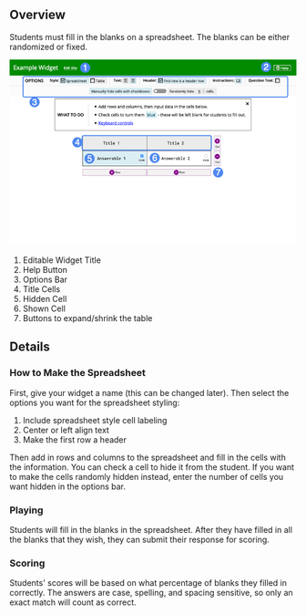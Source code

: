 ## Overview

Students must fill in the blanks on a spreadsheet. The blanks can be either randomized or fixed.

![Example Creator Screen](assets/creator.png)

1. Editable Widget Title
2. Help Button
3. Options Bar
4. Title Cells
5. Hidden Cell
6. Shown Cell
7. Buttons to expand/shrink the table

## Details

### How to Make the Spreadsheet

First, give your widget a name (this can be changed later). Then select the options you want for the spreadsheet styling:

1. Include spreadsheet style cell labeling
2. Center or left align text
3. Make the first row a header

Then add in rows and columns to the spreadsheet and fill in the cells with the information. You can check a cell to hide it from the student. If you want to make the cells randomly hidden instead, enter the number of cells you want hidden in the options bar.

### Playing

Students will fill in the blanks in the spreadsheet. After they have filled in all the blanks that they wish, they can submit their response for scoring.

### Scoring

Students' scores will be based on what percentage of blanks they filled in correctly. The answers are case, spelling, and spacing sensitive, so only an exact match will count as correct.